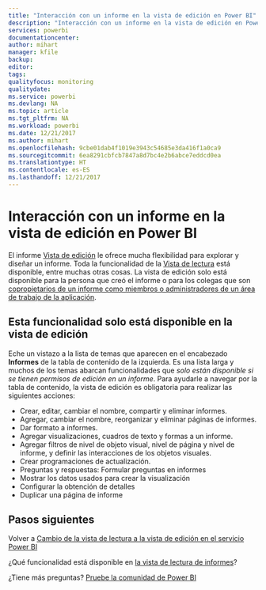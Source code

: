 ```yaml
---
title: "Interacción con un informe en la vista de edición en Power BI"
description: "Interacción con un informe en la vista de edición en Power BI"
services: powerbi
documentationcenter: 
author: mihart
manager: kfile
backup: 
editor: 
tags: 
qualityfocus: monitoring
qualitydate: 
ms.service: powerbi
ms.devlang: NA
ms.topic: article
ms.tgt_pltfrm: NA
ms.workload: powerbi
ms.date: 12/21/2017
ms.author: mihart
ms.openlocfilehash: 9cbe01dab4f1019e3943c54685e3da416f1a0ca9
ms.sourcegitcommit: 6ea8291cbfcb7847a8d7bc4e2b6abce7eddcd0ea
ms.translationtype: HT
ms.contentlocale: es-ES
ms.lasthandoff: 12/21/2017
---
```

# <a name="interact-with-a-report-in-editing-view-in-power-bi"></a>Interacción con un informe en la vista de edición en Power BI
El informe [Vista de edición](service-reading-view-and-editing-view.md) le ofrece mucha flexibilidad para explorar y diseñar un informe. Toda la funcionalidad de la [Vista de lectura](service-interact-with-a-report-in-reading-view.md) está disponible, entre muchas otras cosas. La vista de edición solo está disponible para la persona que creó el informe o para los colegas que son [copropietarios de un informe como miembros o administradores de un área de trabajo de la aplicación](service-create-distribute-apps.md).

## <a name="functionality-only-available-in-editing-view"></a>Esta funcionalidad solo está disponible en la vista de edición
Eche un vistazo a la lista de temas que aparecen en el encabezado **Informes** de la tabla de contenido de la izquierda. Es una lista larga y muchos de los temas abarcan funcionalidades que *solo están disponible si se tienen permisos de edición en un informe*.  Para ayudarle a navegar por la tabla de contenido, la vista de edición es obligatoria para realizar las siguientes acciones:

* Crear, editar, cambiar el nombre, compartir y eliminar informes.
* Agregar, cambiar el nombre, reorganizar y eliminar páginas de informes.
* Dar formato a informes.
* Agregar visualizaciones, cuadros de texto y formas a un informe.
* Agregar filtros de nivel de objeto visual, nivel de página y nivel de informe, y definir las interacciones de los objetos visuales.
* Crear programaciones de actualización.
* Preguntas y respuestas: Formular preguntas en informes
* Mostrar los datos usados para crear la visualización 
* Configurar la obtención de detalles
* Duplicar una página de informe


## <a name="next-steps"></a>Pasos siguientes
Volver a [Cambio de la vista de lectura a la vista de edición en el servicio Power BI](service-reading-view-and-editing-view.md)

¿Qué funcionalidad está disponible en [la vista de lectura de informes](service-interact-with-a-report-in-reading-view.md)?

¿Tiene más preguntas? [Pruebe la comunidad de Power BI](http://community.powerbi.com/)

